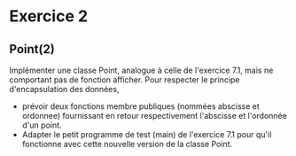 # Exercice 2
## Point(2)

Implémenter une classe Point,
analogue à celle de l'exercice 7.1,
mais ne comportant pas de fonction afficher. Pour respecter le principe d'encapsulation des données,

* prévoir deux fonctions membre publiques (nommées abscisse et ordonnee) 
fournissant en retour respectivement l'abscisse et l'ordonnée d'un point.
* Adapter le petit programme de test (main) de l'exercice 7.1 pour qu'il 
fonctionne avec cette nouvelle version de la classe Point.